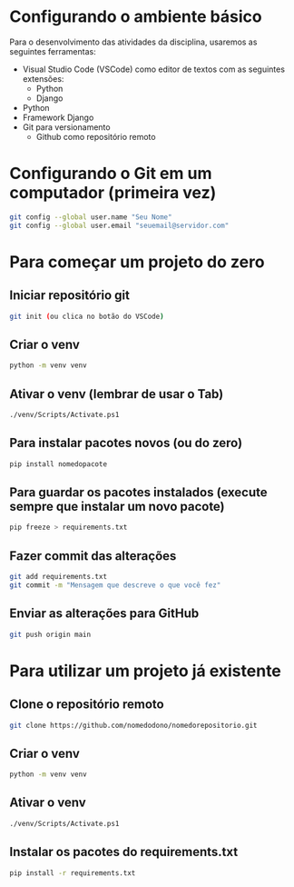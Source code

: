 # Configurando o ambiente básico

Para o desenvolvimento das atividades da disciplina, usaremos as seguintes ferramentas:

- Visual Studio Code (VSCode) como editor de textos com as seguintes extensões:
    - Python
    - Django
- Python
- Framework Django
- Git para versionamento
    - Github como repositório remoto

# Configurando o Git em um computador (primeira vez)

```sh
git config --global user.name "Seu Nome"
git config --global user.email "seuemail@servidor.com"
```

# Para começar um projeto do zero

## Iniciar repositório git
```sh
git init (ou clica no botão do VSCode)
```

## Criar o venv
```sh
python -m venv venv
```

## Ativar o venv (lembrar de usar o Tab)
```sh
./venv/Scripts/Activate.ps1
```

## Para instalar pacotes novos (ou do zero)
```sh
pip install nomedopacote
```

## Para guardar os pacotes instalados (execute sempre que instalar um novo pacote)
```sh
pip freeze > requirements.txt
```

## Fazer commit das alterações
```sh
git add requirements.txt
git commit -m "Mensagem que descreve o que você fez"
```

## Enviar as alterações para GitHub
```sh
git push origin main
```

# Para utilizar um projeto já existente

## Clone o repositório remoto
```sh
git clone https://github.com/nomedodono/nomedorepositorio.git
```

## Criar o venv
```sh
python -m venv venv
```

## Ativar o venv
```sh
./venv/Scripts/Activate.ps1
```

## Instalar os pacotes do requirements.txt
```sh
pip install -r requirements.txt
```
